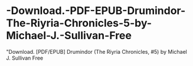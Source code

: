 # -Download.-PDF-EPUB-Drumindor-The-Riyria-Chronicles-5-by-Michael-J.-Sullivan-Free
"Download. [PDF/EPUB] Drumindor (The Riyria Chronicles, #5) by Michael J. Sullivan Free
